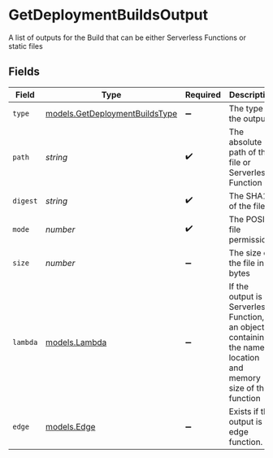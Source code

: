 # GetDeploymentBuildsOutput

A list of outputs for the Build that can be either Serverless Functions or static files


## Fields

| Field                                                                                                           | Type                                                                                                            | Required                                                                                                        | Description                                                                                                     |
| --------------------------------------------------------------------------------------------------------------- | --------------------------------------------------------------------------------------------------------------- | --------------------------------------------------------------------------------------------------------------- | --------------------------------------------------------------------------------------------------------------- |
| `type`                                                                                                          | [models.GetDeploymentBuildsType](../models/getdeploymentbuildstype.md)                                          | :heavy_minus_sign:                                                                                              | The type of the output                                                                                          |
| `path`                                                                                                          | *string*                                                                                                        | :heavy_check_mark:                                                                                              | The absolute path of the file or Serverless Function                                                            |
| `digest`                                                                                                        | *string*                                                                                                        | :heavy_check_mark:                                                                                              | The SHA1 of the file                                                                                            |
| `mode`                                                                                                          | *number*                                                                                                        | :heavy_check_mark:                                                                                              | The POSIX file permissions                                                                                      |
| `size`                                                                                                          | *number*                                                                                                        | :heavy_minus_sign:                                                                                              | The size of the file in bytes                                                                                   |
| `lambda`                                                                                                        | [models.Lambda](../models/lambda.md)                                                                            | :heavy_minus_sign:                                                                                              | If the output is a Serverless Function, an object containing the name, location and memory size of the function |
| `edge`                                                                                                          | [models.Edge](../models/edge.md)                                                                                | :heavy_minus_sign:                                                                                              | Exists if the output is an edge function.                                                                       |